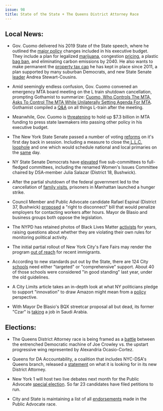 ```yaml
---
issue: 98
title: State of the State + The Queens District Attorney Race
---
```


## Local News:

-   Gov. Cuomo delivered his 2019 State of the State speech, where he outlined the [major policy](https://www.nytimes.com/2019/01/15/nyregion/cuomo-state-address.html) changes included in his executive budget. They include a plan for legalized [marijuana](https://www.marijuanamoment.net/new-york-gov-cuomo-releases-marijuana-legalization-details/), congestion [pricing](https://grist.org/article/one-more-reason-not-to-drive-in-new-york-that-could-also-save-the-planet/), a plastic [bag ban](https://www.newyorkupstate.com/news/2019/01/gov-cuomo-plans-to-ban-plastic-bags-expand-bottle-bill.html), and eliminating carbon emissions by 2040. He also wants to make permanent the [property tax cap](https://www.recordonline.com/news/20190115/governor-wants-permanent-cap-on-property-taxes) he has kept in place since 2011, a plan supported by many suburban Democrats, and new State Senate [leader](https://www.wgrz.com/article/news/local/new-york/new-senate-leader-make-property-tax-cap-permanent/71-ea10a3bd-255c-4d96-add4-a59aa99843dd) Andrea Stewart-Cousins.

-   Amid seemingly endless confusion, Gov. Cuomo convened an emergency MTA board meeting on the L train shutdown cancellation, prompting Gothamist to summarize: [Cuomo, Who Controls The MTA, Asks To Control The MTA While Unilaterally Setting Agenda For MTA](http://gothamist.com/2019/01/14/mta_emergency_meeting_cuomo.php). Gothamist compiled a [Q&A](http://gothamist.com/2019/01/16/l_train_shutdown_questions.php) on all things L-train after the meeting.

-   Meanwhile, Gov. Cuomo is [threatening](https://www.nydailynews.com/new-york/ny-metro-cuomo-mta-congestion-pricing-20190116-story.html) to hold up $7.3 billion in MTA funding to press state lawmakers into passing other policy in his executive budget.

-   The New York State Senate passed a number of voting [reforms](https://www.nytimes.com/2019/01/14/nyregion/democrat-ny-albany-control.html?mc_cid=fcb1984e9d&mc_eid=1a9d72cbc4) on it's first day back in session. Including a measure to close the[ L.L.C. loophole](https://citylimits.org/2019/01/15/senate-vote-gives-state-a-chance-to-close-llc-campaign-finance-loophole/) and one which would schedule national and local primaries on the [same](https://www.nytimes.com/2018/06/25/nyregion/new-york-primary-congress-state-federal.html?module=inline) day.

-   NY State Senate Democrats have [elevated](https://www.cityandstateny.com/articles/politics/new-york-state/no-more-subcommittees-state-senate.html) five sub-committees to full-fledged committees, including the renamed Women's Issues Committee chaired by DSA-member Julia Salazar (District 18, Bushwick).

-   After the partial shutdown of the federal government led to the cancellation of [family visits](https://www.democracynow.org/2019/1/15/headlines/nyc_prisoners_go_on_hunger_strike_feel_effect_of_govt_shutdown), prisoners in Manhattan launched a hunger strike.

-   Council Member and Public Advocate candidate Rafael Espinal (District 37, Bushwick) [proposed](https://www.amny.com/news/right-to-disconnect-bill-1.26064767) a "right to disconnect" bill that would penalize employers for contacting workers after hours. Mayor de Blasio and business groups both oppose the legislation.

-   The NYPD has retained photos of Black Lives Matter [activists](https://theappeal.org/years-after-protests-nypd-retains-photos-of-black-lives-matter-activists/) for years, raising questions about whether they are violating their own rules for monitoring political activity.

-   The initial partial rollout of New York City's Fare Fairs may render the program [out of reach](https://bushwickdaily.com/bushwick/categories/news/5800-immigrants-and-majority-of-low-income-new-yorkers-left-out-of-fair-fares-program) for recent immigrants.

-   According to new standards put out by the State, there are 124 City [schools](https://www.chalkbeat.org/posts/ny/2019/01/17/struggling-schools-nyc-essa/) need either "targeted" or "comprehensive" support. About 40 of those schools were considered "in good standing" last year, under the old guidelines.

-   A City Limits article takes an in-depth look at what NY politicians pledge to support "innovation" to draw Amazon might mean from a [policy](https://citylimits.org/2019/01/18/new-york-city-isnt-just-getting-amazons-jobs-its-also-welcoming-its-political-agenda/) perspective.

-   With Mayor De Blasio's BQX streetcar proposal all but dead, its former "Czar" is [taking](https://www.politico.com/states/new-york/city-hall/story/2019/01/11/stymied-in-nyc-former-bqx-czar-pursues-grander-plans-in-saudi-arabia-787043) a job in Saudi Arabia.

## Elections:

-   The Queens District Attorney race is being framed as a [battle](https://queenscountypolitics.com/2019/01/15/queens-da-race-could-be-ocasio-cortez-crowley-proxy-battle/) between the entrenched Democratic machine of Joe Crowley vs. the upstart progressive wing represented by Alexandria Ocasio-Cortez.

-   Queens for DA Accountability, a coalition that includes NYC-DSA's Queens branch, released a [statement](http://www.gothamgazette.com/opinion/8194-community-demands-for-the-next-queens-district-attorney) on what it is looking for in its new District Attorney.

-   New York 1 will host two live debates next month for the Public Advocate [special election](https://www.ny1.com/nyc/all-boroughs/politics/2019/01/17/ny1-to-host-2-live-debates-in-special-election-race-for-public-advocate-new-york-city). So far 23 candidates have filed petitions to run.

-   City and State is maintaining a list of all [endorsements](https://www.cityandstateny.com/articles/politics/campaigns-elections/new-york-city-public-advocate-endorsements.html) made in the Public Advocate race.
